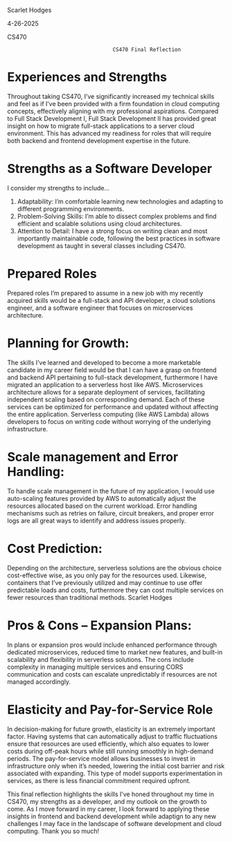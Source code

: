 Scarlet Hodges

4-26-2025

CS470

                                      
                                      CS470 Final Reflection
  
# Experiences and Strengths
Throughout taking CS470, I’ve significantly increased my technical skills and feel as if I’ve been
provided with a firm foundation in cloud computing concepts, effectively aligning with my
professional aspirations. Compared to Full Stack Development I, Full Stack Development II has
provided great insight on how to migrate full-stack applications to a server cloud environment.
This has advanced my readiness for roles that will require both backend and frontend
development expertise in the future.

# Strengths as a Software Developer
I consider my strengths to include…
1. Adaptability: I’m comfortable learning new technologies and adapting to different
programming environments.
2. Problem-Solving Skills: I’m able to dissect complex problems and find efficient and
scalable solutions using cloud architectures.
3. Attention to Detail: I have a strong focus on writing clean and most importantly
maintainable code, following the best practices in software development as taught in
several classes including CS470.

# Prepared Roles
Prepared roles I’m prepared to assume in a new job with my recently acquired skills would be a
full-stack and API developer, a cloud solutions engineer, and a software engineer that focuses on
microservices architecture.

# Planning for Growth:
The skills I’ve learned and developed to become a more marketable candidate in my career field
would be that I can have a grasp on frontend and backend API pertaining to full-stack
development, furthermore I have migrated an application to a serverless host like AWS.
Microservices architecture allows for a separate deployment of services, facilitating independent
scaling based on corresponding demand. Each of these services can be optimized for
performance and updated without affecting the entire application. Serverless computing (like
AWS Lambda) allows developers to focus on writing code without worrying of the underlying
infrastructure.

# Scale management and Error Handling:
To handle scale management in the future of my application, I would use auto-scaling features
provided by AWS to automatically adjust the resources allocated based on the current workload.
Error handling mechanisms such as retries on failure, circuit breakers, and proper error logs are
all great ways to identify and address issues properly.

# Cost Prediction:
Depending on the architecture, serverless solutions are the obvious choice cost-effective wise, as
you only pay for the resources used. Likewise, containers that I’ve previously utilized and may
continue to use offer predictable loads and costs, furthermore they can cost multiple services on
fewer resources than traditional methods.
Scarlet Hodges

# Pros & Cons – Expansion Plans:
In plans or expansion pros would include enhanced performance through dedicated
microservices, reduced time to market new features, and built-in scalability and flexibility in
serverless solutions. The cons include complexity in managing multiple services and ensuring
CORS communication and costs can escalate unpredictably if resources are not managed
accordingly.

# Elasticity and Pay-for-Service Role
In decision-making for future growth, elasticity is an extremely important factor. Having
systems that can automatically adjust to traffic fluctuations ensure that resources are
used efficiently, which also equates to lower costs during off-peak hours while still running
smoothly in high-demand periods. The pay-for-service model allows businesses to invest in
infrastructure only when it’s needed, lowering the initial cost barrier and risk associated
with expanding. This type of model supports experimentation in services, as there is less
financial commitment required upfront.

This final reflection highlights the skills I’ve honed throughout my time in CS470, my
strengths as a developer, and my outlook on the growth to come. As I move forward in my
career, I look forward to applying these insights in frontend and backend development
while adaptign to any new challenges I may face in the landscape of software development
and cloud computing. Thank you so much!
